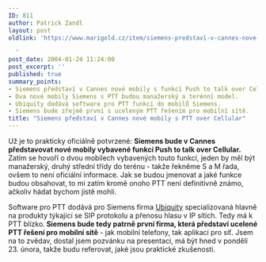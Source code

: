 ```yaml
---
ID: 811
author: Patrick Zandl
layout: post
oldlink: 'https://www.marigold.cz/item/siemens-predstavi-v-cannes-nove-mobily-s-ptt-over-cellular

  '
post_date: 2004-01-24 11:24:00
post_excerpt: ''
published: true
summary_points:
- Siemens představí v Cannes nové mobily s funkcí Push to talk over Cellular.
- Dva nové mobily Siemens s PTT budou manažerský a terénní model.
- Ubiquity dodává software pro PTT funkci do mobilů Siemens.
- Siemens bude zřejmě první s uceleným PTT řešením pro mobilní sítě.
title: "Siemens představí v Cannes nové mobily s PTT over Cellular"
---
```


<p>
Už je to prakticky oficiálně potvrzené: <STRONG>Siemens bude v Cannes představovat nové mobily vybavené funkcí Push to talk over Cellular.</STRONG> Zatím se hovoří o dvou mobilech vybavených touto funkcí, jeden by měl být manažerský, druhý střední třídy do terénu - takže řekněme S a M řada, ovšem to není oficiální informace. Jak se budou jmenovat a jaké funkce budou obsahovat, to mi zatím kromě onoho PTT není definitivně známo, ačkoliv hádat bychom jistě mohli. </p>

<p>
Software pro PTT dodává pro Siemens firma <A href="http://www.ubiquity.net/" target=_blank>Ubiquity</A> specializovaná hlavně na produkty týkající se SIP protokolu a přenosu hlasu v IP sítích. Tedy má k PTT blízko.<STRONG> Siemens bude tedy patrně první firma, která představí ucelené PTT řešení pro mobilní sítě</STRONG> - jak mobilní telefony, tak aplikaci pro síť. Jsem na to zvědav, dostal jsem pozvánku na presentaci, má být hned v pondělí 23. února, takže budu referovat, jaké jsou praktické zkušenosti. </p>